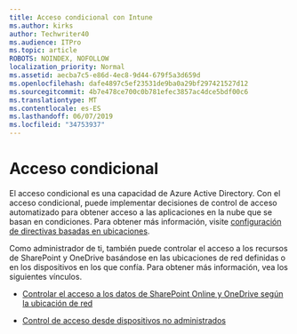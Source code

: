 ```yaml
---
title: Acceso condicional con Intune
ms.author: kirks
author: Techwriter40
ms.audience: ITPro
ms.topic: article
ROBOTS: NOINDEX, NOFOLLOW
localization_priority: Normal
ms.assetid: aecba7c5-e86d-4ec8-9d44-679f5a3d659d
ms.openlocfilehash: dafe4897c5ef23531de9ba0a29bf297421527d12
ms.sourcegitcommit: 4b7e478ce700c0b781efec3857ac4dce5bdf00c6
ms.translationtype: MT
ms.contentlocale: es-ES
ms.lasthandoff: 06/07/2019
ms.locfileid: "34753937"
---
```

# <a name="conditional-access"></a>Acceso condicional

El acceso condicional es una capacidad de Azure Active Directory. Con el acceso condicional, puede implementar decisiones de control de acceso automatizado para obtener acceso a las aplicaciones en la nube que se basan en condiciones. Para obtener más información, visite [configuración de directivas basadas en ubicaciones](https://docs.microsoft.com/azure/active-directory/conditional-access/overview).

Como administrador de ti, también puede controlar el acceso a los recursos de SharePoint y OneDrive basándose en las ubicaciones de red definidas o en los dispositivos en los que confía. Para obtener más información, vea los siguientes vínculos.

- [Controlar el acceso a los datos de SharePoint Online y OneDrive según la ubicación de red](https://docs.microsoft.com/sharepoint/control-access-based-on-network-location)

- [Control de acceso desde dispositivos no administrados](https://docs.microsoft.com/sharepoint/control-access-from-unmanaged-devices)

